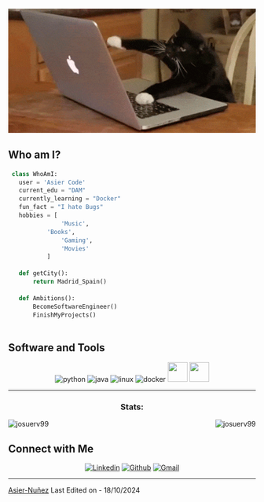<p align="center">
  <img src="https://github.com/AsierCode/AsierCode/blob/main/gato.gif" alt="Github Banner">
</p>


## Who am I?

 ```python
  class WhoAmI:
    user = 'Asier Code'
	current_edu = "DAM"
    currently_learning = "Docker"
    fun_fact = "I hate Bugs"
	hobbies = [
				'Music',
 			'Books',
				'Gaming',
				'Movies'
			]
	
	def getCity():
		return Madrid_Spain()
	
	def Ambitions():
		BecomeSoftwareEngineer()
		FinishMyProjects()
	
 ```

## Software and Tools
<!-- LANGUAGES AND TOOLS -->
<p align="center"> 
  <img src="https://img.icons8.com/?size=100&id=13441&format=png&color=000000" alt="python" width="40" height="40"/>
  <img src="https://img.icons8.com/?size=100&id=13679&format=png&color=000000" alt="java" width="40" height="40"/>
  <img src="https://img.icons8.com/?size=100&id=17842&format=png&color=000000" alt="linux" width="40" height="40"/>
  <img src="https://img.icons8.com/?size=100&id=22813&format=png&color=000000" alt="docker" width="40" height="40"/>
  <img src="https://img.icons8.com/?size=100&id=20906&format=png&color=000000" width="40" height="40"/>
  <img src="https://img.icons8.com/?size=100&id=12599&format=png&color=000000" width="40" height="40"/>
</p>  

<!-- GITHUB STATS -->
<hr>
<div style="display: block;">
<p>
  <h3 align="center">Stats:</h3>
<p>
    <a align="left">
      <p><img align="left" 
  src="https://github-readme-stats.vercel.app/api/top-langs?username=josuerv99&show_icons=true&theme=dark&locale=en&hide=jupyter%20notebook,lex,&langs_count=8" alt="josuerv99" /></p></a>
    <a align="right"><p>&nbsp;<img align="right" src="https://github-readme-stats.vercel.app/api?username=josuerv99&show_icons=true&theme=dark&locale=en" alt="josuerv99" /></p></a>  
  </p>

## Connect with Me


<p align="center">
  <a href="https://www.linkedin.com/in/asier-nuñez-garcia/"><img alt="Linkedin" title="AsierCode Linkedin" src="https://img.shields.io/badge/LinkedIn-0077B5?style=for-the-badge&logo=linkedin&logoColor=white"></a>
  <a href="https://github.com/AsierCode#"><img alt="Github" title="AsierCode Github" src="https://img.shields.io/badge/GitHub-100000?style=for-the-badge&logo=github&logoColor=white"></a>
<a href="mailto:asierngcode@gmail.com?subject=Contacto%20desde%20tu%20sitio%20web&body=Hola%20Asier,">
    <img alt="Gmail" title="AsierCode Gmail" src="https://img.shields.io/badge/Gmail-D14836?style=for-the-badge&logo=gmail&logoColor=white">
</a>

 </p>

------
[Asier-Nuñez](https://github.com/AsierCode)
Last Edited on - 18/10/2024
